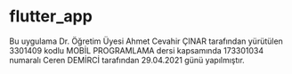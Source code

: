 # flutter_app
Bu uygulama Dr. Öğretim Üyesi Ahmet Cevahir ÇINAR tarafından yürütülen 3301409 kodlu MOBİL PROGRAMLAMA dersi kapsamında 173301034 numaralı Ceren DEMİRCİ tarafından 29.04.2021  günü yapılmıştır.
